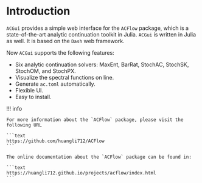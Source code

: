 # Introduction

`ACGui` provides a simple web interface for the `ACFlow` package, which is a state-of-the-art analytic continuation toolkit in Julia. `ACGui` is written in Julia as well. It is based on the `Dash` web framework.

Now `ACGui` supports the following features:

* Six analytic continuation solvers: MaxEnt, BarRat, StochAC, StochSK, StochOM, and StochPX.
* Visualize the spectral functions on line.
* Generate `ac.toml` automatically.
* Flexible UI.
* Easy to install.

!!! info

    For more information about the `ACFlow` package, please visit the following URL

    ```text
    https://github.com/huangli712/ACFlow
    ```

    The online documentation about the `ACFlow` package can be found in:

    ```text
    https://huangli712.github.io/projects/acflow/index.html
    ```
